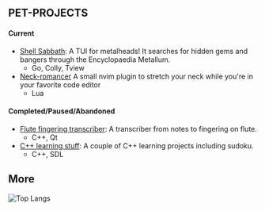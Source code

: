 ## PET-PROJECTS
#### Current
- [Shell Sabbath](https://github.com/sputnik5459/shell-sabbath): A TUI for metalheads! It searches for hidden gems and bangers through the Encyclopaedia Metallum.
  - Go, Colly, Tview
- [Neck-romancer](https://github.com/sputnik5459/neck-romancer.nvim) A small nvim plugin to stretch your neck while you're in your favorite code editor
  - Lua
#### Completed/Paused/Abandoned
- [Flute fingering transcriber](https://github.com/sputnik5459/desktop-flute-transcribe): A transcriber from notes to fingering on flute.
  - C++, Qt
- [C++ learning stuff](https://github.com/sputnik5459/cpp-learning-projects): A couple of C++ learning projects including sudoku.
  - C++, SDL

## More
![Top Langs](https://github-readme-stats.vercel.app/api/top-langs/?username=sputnik5459&layout=compact&cache_seconds=1800&hide=QMake,CMake,Makefile,Java,HTML,css,Dockerfile&exclude_repo=sputnik5459,sputnik5459.github.io&langs_count=6)
